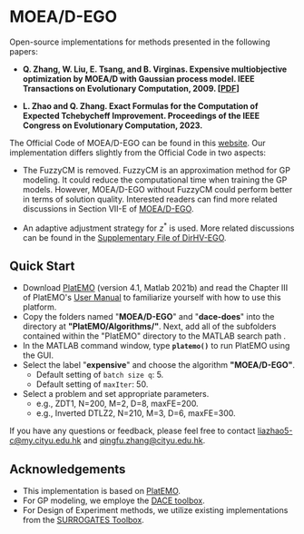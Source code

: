# MOEA/D-EGO

Open-source implementations for methods presented in the following papers: 

* **Q. Zhang, W. Liu, E. Tsang, and B. Virginas. Expensive multiobjective optimization by MOEA/D with Gaussian process model. IEEE Transactions on Evolutionary Computation, 2009. [[PDF](https://ieeexplore.ieee.org/abstract/document/5353656)]** <br/>

* **L. Zhao and Q. Zhang. Exact Formulas  for the Computation of Expected  Tchebycheff Improvement. Proceedings of the IEEE Congress on Evolutionary  Computation, 2023.** <br/>

The Official Code of MOEA/D-EGO can be found in this [website](https://sites.google.com/view/moead/resources). Our implementation differs slightly from the Official Code in two aspects:

* The FuzzyCM is removed. FuzzyCM is an approximation  method  for GP modeling. It could  reduce the computational time when training the GP models. However, MOEA/D-EGO without FuzzyCM could perform better  in terms of solution quality.  Interested readers can find more related discussions in Section VII-E of [MOEA/D-EGO](https://ieeexplore.ieee.org/abstract/document/5353656). 

* An adaptive adjustment strategy for $z^*$ is used. More related discussions can be found in the [Supplementary File of DirHV-EGO](https://ieeexplore.ieee.org/document/10093980). 

## Quick Start

* Download [PlatEMO](https://github.com/BIMK/PlatEMO) (version 4.1, Matlab 2021b) and read the Chapter III of PlatEMO's [User Manual](https://github.com/BIMK/PlatEMO/blob/master/PlatEMO/manual.pdf) to familiarize yourself with how to use this platform.
* Copy the folders named "**MOEA/D-EGO**" and "**dace-does**" into the directory at **"PlatEMO/Algorithms/"**. Next, add all of the subfolders contained within the "PlatEMO" directory to the MATLAB search path .
* In the MATLAB command window, type **`platemo()`** to run PlatEMO using the GUI.
* Select the label "**expensive**" and choose the algorithm **"MOEA/D-EGO"**.
  * Default setting of `batch size q`: 5.
  * Default setting of `maxIter`: 50. 
* Select a problem and set appropriate parameters.
  * e.g., ZDT1, N=200, M=2, D=8, maxFE=200.
  * e.g., Inverted DTLZ2,  N=210, M=3, D=6, maxFE=300.


If you have any questions or feedback, please feel free to contact  liazhao5-c@my.cityu.edu.hk and qingfu.zhang@cityu.edu.hk.

## Acknowledgements
* This implementation is based on [PlatEMO](https://github.com/BIMK/PlatEMO).
* For GP modeling, we employe the [DACE toolbox](https://www.omicron.dk/dace.html).
* For Design of Experiment methods, we utilize existing implementations from the [SURROGATES Toolbox](https://sites.google.com/site/felipeacviana/surrogates-toolbox).
